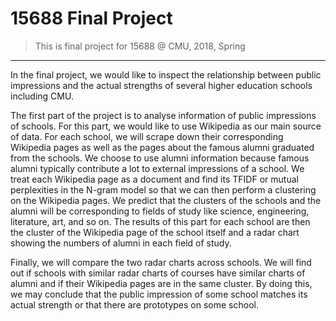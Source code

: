 # 15688 Final Project
>This is final project for 15688 @ CMU, 2018, Spring

- - - - 
In the final project, we would like to inspect the relationship between public impressions and the actual strengths of several higher education schools including CMU.

The first part of the project is to analyse information of public impressions of schools. For this part, we would like to use Wikipedia as our main source of data. For each school, we will scrape down their corresponding Wikipedia pages as well as the pages about the famous alumni graduated from the schools. We choose to use alumni information because famous alumni typically contribute a lot to external impressions of a school. We treat each Wikipedia page as a document and find its TFIDF or mutual perplexities in the N-gram model so that we can then perform a clustering on the Wikipedia pages. We predict that the clusters of the schools and the alumni will be corresponding to fields of study like science, engineering, literature, art, and so on. The results of this part for each school are then the cluster of the Wikipedia page of the school itself and a radar chart showing the numbers of alumni in each field of study.

Finally, we will compare the two radar charts across schools. We will find out if schools with similar radar charts of courses have similar charts of alumni and if their Wikipedia pages are in the same cluster. By doing this, we may conclude that the public impression of some school matches its actual strength or that there are prototypes on some school.
 
